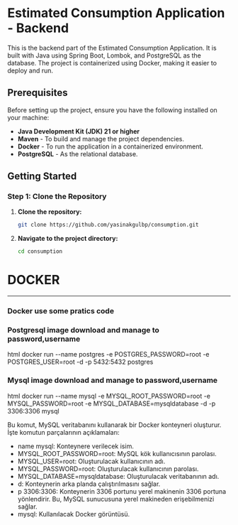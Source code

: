 # Estimated Consumption Application - Backend

This is the backend part of the Estimated Consumption Application. It is built with Java using Spring Boot, Lombok, and PostgreSQL as the database. The project is containerized using Docker, making it easier to deploy and run.

## Prerequisites

Before setting up the project, ensure you have the following installed on your machine:

* **Java Development Kit (JDK) 21 or higher**
* **Maven** - To build and manage the project dependencies.
* **Docker** - To run the application in a containerized environment.
* **PostgreSQL** - As the relational database.

## Getting Started

### Step 1: Clone the Repository

1. **Clone the repository:**

   ```bash
   git clone https://github.com/yasinakgulbp/consumption.git

2. **Navigate to the project directory:**

    ```bash
    cd consumption
# DOCKER

___
### Docker use some pratics code


### Postgresql image download and manage to password,username


html
docker run --name postgres -e POSTGRES_PASSWORD=root -e POSTGRES_USER=root -d -p 5432:5432  postgres


### Mysql image download and manage to password,username


html
docker run --name mysql -e MYSQL_ROOT_PASSWORD=root -e MYSQL_PASSWORD=root -e MYSQL_DATABASE=mysqldatabase -d -p 3306:3306 mysql


Bu komut, MySQL veritabanını kullanarak bir Docker konteyneri oluşturur. İşte komutun parçalarının açıklamaları:

- name mysql: Konteynere verilecek isim.
- MYSQL_ROOT_PASSWORD=root: MySQL kök kullanıcısının parolası.
- MYSQL_USER=root: Oluşturulacak kullanıcının adı.
- MYSQL_PASSWORD=root: Oluşturulacak kullanıcının parolası.
- MYSQL_DATABASE=mysqldatabase: Oluşturulacak veritabanının adı.
- d: Konteynerin arka planda çalıştırılmasını sağlar.
- p 3306:3306: Konteynerin 3306 portunu yerel makinenin 3306 portuna yönlendirir. Bu, MySQL sunucusuna yerel makineden erişebilmenizi sağlar.
- mysql: Kullanılacak Docker görüntüsü.

